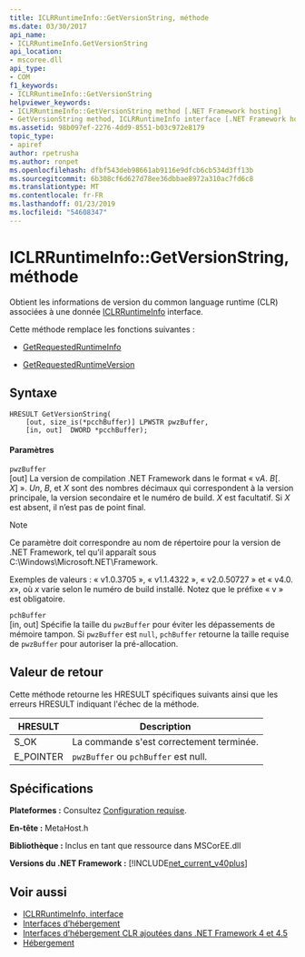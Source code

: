 ```yaml
---
title: ICLRRuntimeInfo::GetVersionString, méthode
ms.date: 03/30/2017
api_name:
- ICLRRuntimeInfo.GetVersionString
api_location:
- mscoree.dll
api_type:
- COM
f1_keywords:
- ICLRRuntimeInfo::GetVersionString
helpviewer_keywords:
- ICLRRuntimeInfo::GetVersionString method [.NET Framework hosting]
- GetVersionString method, ICLRRuntimeInfo interface [.NET Framework hosting]
ms.assetid: 98b097ef-2276-4dd9-8551-b03c972e8179
topic_type:
- apiref
author: rpetrusha
ms.author: ronpet
ms.openlocfilehash: dfbf543deb98661ab9116e9dfcb6cb534d3ff13b
ms.sourcegitcommit: 6b308cf6d627d78ee36dbbae8972a310ac7fd6c8
ms.translationtype: MT
ms.contentlocale: fr-FR
ms.lasthandoff: 01/23/2019
ms.locfileid: "54608347"
---
```

# <a name="iclrruntimeinfogetversionstring-method"></a>ICLRRuntimeInfo::GetVersionString, méthode
Obtient les informations de version du common language runtime (CLR) associées à une donnée [ICLRRuntimeInfo](../../../../docs/framework/unmanaged-api/hosting/iclrruntimeinfo-interface.md) interface.  
  
 Cette méthode remplace les fonctions suivantes :  
  
-   [GetRequestedRuntimeInfo](../../../../docs/framework/unmanaged-api/hosting/getrequestedruntimeinfo-function.md)  
  
-   [GetRequestedRuntimeVersion](../../../../docs/framework/unmanaged-api/hosting/getrequestedruntimeversion-function.md)  
  
## <a name="syntax"></a>Syntaxe  
  
```  
HRESULT GetVersionString(  
    [out, size_is(*pcchBuffer)] LPWSTR pwzBuffer,  
    [in, out]  DWORD *pcchBuffer);  
```  
  
#### <a name="parameters"></a>Paramètres  
 `pwzBuffer`  
 [out] La version de compilation .NET Framework dans le format « v*A*. *B*[. *X*] ». *Un*, *B*, et *X* sont des nombres décimaux qui correspondent à la version principale, la version secondaire et le numéro de build. *X* est facultatif. Si *X* est absent, il n’est pas de point final.  
  
> [!NOTE]
>  Ce paramètre doit correspondre au nom de répertoire pour la version de .NET Framework, tel qu’il apparaît sous C:\Windows\Microsoft.NET\Framework.  
  
 Exemples de valeurs : « v1.0.3705 », « v1.1.4322 », « v2.0.50727 » et « v4.0. *x*», où *x* varie selon le numéro de build installé. Notez que le préfixe « v » est obligatoire.  
  
 `pchBuffer`  
 [in, out] Spécifie la taille du `pwzBuffer` pour éviter les dépassements de mémoire tampon. Si `pwzBuffer` est `null`, `pchBuffer` retourne la taille requise de `pwzBuffer` pour autoriser la pré-allocation.  
  
## <a name="return-value"></a>Valeur de retour  
 Cette méthode retourne les HRESULT spécifiques suivants ainsi que les erreurs HRESULT indiquant l'échec de la méthode.  
  
|HRESULT|Description|  
|-------------|-----------------|  
|S_OK|La commande s'est correctement terminée.|  
|E_POINTER|`pwzBuffer` ou `pchBuffer` est null.|  
  
## <a name="requirements"></a>Spécifications  
 **Plateformes :** Consultez [Configuration requise](../../../../docs/framework/get-started/system-requirements.md).  
  
 **En-tête :** MetaHost.h  
  
 **Bibliothèque :** Inclus en tant que ressource dans MSCorEE.dll  
  
 **Versions du .NET Framework :** [!INCLUDE[net_current_v40plus](../../../../includes/net-current-v40plus-md.md)]  
  
## <a name="see-also"></a>Voir aussi
- [ICLRRuntimeInfo, interface](../../../../docs/framework/unmanaged-api/hosting/iclrruntimeinfo-interface.md)
- [Interfaces d’hébergement](../../../../docs/framework/unmanaged-api/hosting/hosting-interfaces.md)
- [Interfaces d’hébergement CLR ajoutées dans .NET Framework 4 et 4.5](../../../../docs/framework/unmanaged-api/hosting/clr-hosting-interfaces-added-in-the-net-framework-4-and-4-5.md)
- [Hébergement](../../../../docs/framework/unmanaged-api/hosting/index.md)
